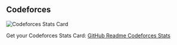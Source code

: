 ## Codeforces 

![Codeforces Stats Card](https://codeforces-stats-api.herokuapp.com/stats?username=yousaf11111&theme=2)

Get your Codeforces Stats Card: [GitHub Readme Codeforces Stats](https://github.com/wweverma1/github-readme-codeforces-stats)

<!--
**Relin404/Relin404** is a ✨ _special_ ✨ repository because its `README.md` (this file) appears on your GitHub profile.

Here are some ideas to get you started:

- 🔭 I’m currently working on ...
- 🌱 I’m currently learning ...
- 👯 I’m looking to collaborate on ...
- 🤔 I’m looking for help with ...
- 💬 Ask me about ...
- 📫 How to reach me: ...
- 😄 Pronouns: ...
- ⚡ Fun fact: ...
-->
